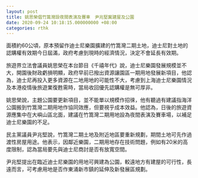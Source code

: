 ```yaml
---
layout: post
title: 姚思榮倡竹篙灣設夜間表演及賽車　尹兆堅冀建屋及公園
date: 2020-09-24 10:18:15.000000000 +08:00
categories: rthk
---
```


面積約60公頃，原本預留作迪士尼樂園擴建的竹篙灣二期土地，迪士尼對土地的認購權有效期今日屆滿，政府考慮到現時的經濟情況，決定不會延長有效期。

旅遊界立法會議員姚思榮在本台節目《千禧年代》說，迪士尼樂園發展規模並不大，開園後財政虧損明顯，政府早前已撥出資源讓園區一期用地發展新項目，他認為，迪士尼再投入更多資源在二地用地的可能性不大，考慮到上海迪士尼樂園情況及本港疫情後旅遊業復甦需時，當局收回優先認購權是無可厚非。

姚思榮說，主題公園要更新項目，並不能單以規模作招徠，他有聽過有建議指海洋公園搬到竹篙灣二期用地作協同效應，但要視乎成本效益。他認為，日後的旅遊資源應集中在大嶼山區北面，建議在竹篙灣二期用地設為夜間表演及賽車場，以補足迪士尼樂園的不足。

民主黨議員尹兆堅說，竹篙灣二期土地及附近地區要重新規劃，期間土地可先作過渡性房屋用途。他表示，因鄰近樂園，二期用地存在技術問題，例如有20米的高度限制，認為當局要先與迪士尼商討是否有放寬空間。

尹兆堅提出在臨近迪士尼樂園的用地可興建為公園，較遠地方有建屋的可行性，長遠而言，可考慮用地是否作東涌新市鎮的延伸及新發展區規劃。

